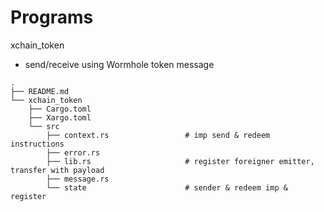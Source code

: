 # Programs

xchain_token
   - send/receive using Wormhole token message
```
.
├── README.md
└── xchain_token
    ├── Cargo.toml
    ├── Xargo.toml
    └── src
        ├── context.rs                 # imp send & redeem instructions
        ├── error.rs 
        ├── lib.rs                     # register foreigner emitter, transfer with payload
        ├── message.rs
        └── state                      # sender & redeem imp & register
```
